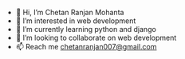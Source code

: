 - 👋 Hi, I’m Chetan Ranjan Mohanta
- 👀 I’m interested in web development
- 🌱 I’m currently learning python and django
- 💞️ I’m looking to collaborate on web development
- 📫 Reach me chetanranjan007@gmail.com

<!---
chetan1446/chetan1446 is a ✨ special ✨ repository because its `README.md` (this file) appears on your GitHub profile.
You can click the Preview link to take a look at your changes.
--->
